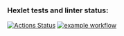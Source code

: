 ### Hexlet tests and linter status:
[![Actions Status](https://github.com/LikerK/python-project-lvl4/workflows/hexlet-check/badge.svg)](https://github.com/LikerK/python-project-lvl4/actions)
[![example workflow](https://github.com/LikerK/python-project-lvl4/workflows/my_linter/badge.svg)](https://github.com/LikerK/python-project-lvl4/actions/workflows/my_linter.yml)

